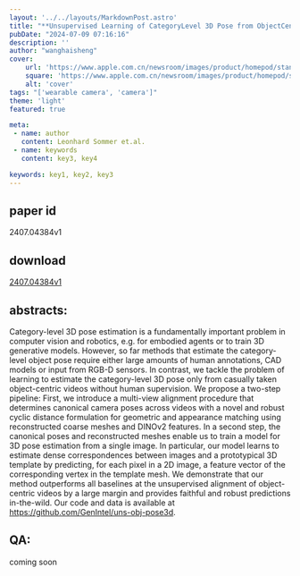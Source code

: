 ```yaml
---
layout: '../../layouts/MarkdownPost.astro'
title: "**Unsupervised Learning of CategoryLevel 3D Pose from ObjectCentric Videos**"
pubDate: "2024-07-09 07:16:16"
description: ''
author: "wanghaisheng"
cover:
    url: 'https://www.apple.com.cn/newsroom/images/product/homepod/standard/Apple-HomePod-hero-230118_big.jpg.large_2x.jpg'
    square: 'https://www.apple.com.cn/newsroom/images/product/homepod/standard/Apple-HomePod-hero-230118_big.jpg.large_2x.jpg'
    alt: 'cover'
tags: "['wearable camera', 'camera']" 
theme: 'light'
featured: true

meta:
 - name: author
   content: Leonhard Sommer et.al.
 - name: keywords
   content: key3, key4

keywords: key1, key2, key3
---
```


## paper id
2407.04384v1
## download
[2407.04384v1](http://arxiv.org/abs/2407.04384v1)
## abstracts:
Category-level 3D pose estimation is a fundamentally important problem in computer vision and robotics, e.g. for embodied agents or to train 3D generative models. However, so far methods that estimate the category-level object pose require either large amounts of human annotations, CAD models or input from RGB-D sensors. In contrast, we tackle the problem of learning to estimate the category-level 3D pose only from casually taken object-centric videos without human supervision. We propose a two-step pipeline: First, we introduce a multi-view alignment procedure that determines canonical camera poses across videos with a novel and robust cyclic distance formulation for geometric and appearance matching using reconstructed coarse meshes and DINOv2 features. In a second step, the canonical poses and reconstructed meshes enable us to train a model for 3D pose estimation from a single image. In particular, our model learns to estimate dense correspondences between images and a prototypical 3D template by predicting, for each pixel in a 2D image, a feature vector of the corresponding vertex in the template mesh. We demonstrate that our method outperforms all baselines at the unsupervised alignment of object-centric videos by a large margin and provides faithful and robust predictions in-the-wild. Our code and data is available at https://github.com/GenIntel/uns-obj-pose3d.
## QA:
coming soon
